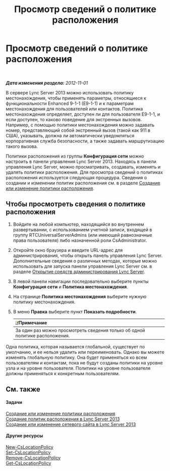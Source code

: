 ﻿---
title: Просмотр сведений о политике расположения
TOCTitle: Просмотр сведений о политике расположения
ms:assetid: 14e41bcb-ea0a-49c2-99b3-1f61fc34416d
ms:mtpsurl: https://technet.microsoft.com/ru-ru/library/Gg520954(v=OCS.15)
ms:contentKeyID: 49309034
ms.date: 05/19/2016
mtps_version: v=OCS.15
ms.translationtype: HT
---

# Просмотр сведений о политике расположения

 

_**Дата изменения раздела:** 2012-11-01_

В сервере Lync Server 2013 можно использовать политику местонахождения, чтобы применять параметры, относящиеся к функциональности Enhanced 9-1-1 (E9-1-1) и к параметрам местонахождения для пользователей или контактов. Политика местонахождения определяет, доступен ли для пользователя E9-1-1, и если доступен, то каково поведение для экстренных вызовов. Например, с помощью политики местонахождения можно задавать номер, представляющий собой экстренный вызов (такой как 911 в США), указывать, должна ли автоматически уведомляться корпоративная служба безопасности, а также задавать маршрутизацию такого вызова.

Политики расположения из группы **Конфигурация сети** можно настроить в панели управления Lync Server 2013. Находясь в панели управления Lync Server, можно просматривать, создавать, изменять и удалять политики расположения. Для просмотра сведений о политиках расположения используется следующая процедура. Сведения о создании и изменении политик расположения см. в разделе [Создание или изменение политики расположения](lync-server-2013-creating-or-modifying-a-location-policy.md).

## Чтобы просмотреть сведения о политике расположения

1.  Войдите на любой компьютер, находящийся во внутреннем развертывании, с использованием учетной записи, входящей в группу RTCUniversalServerAdmins (или имеющей равнозначные права пользователя) либо назначенной роли CsAdministrator.

2.  Откройте окно браузера и введите URL-адрес для администрирования, чтобы открыть панель управления Lync Server. Дополнительные сведения о различных методах, которые можно использовать для запуска панели управления Lync Server см. в разделе [Открытие средств администрирования Lync Server](lync-server-2013-open-lync-server-administrative-tools.md).

3.  В левой панели навигации последовательно выберите пункты **Конфигурация сети** и **Политика местонахождения**.

4.  На странице **Политика местонахождения** выберите нужную политику местонахождения.

5.  В меню **Правка** выберите пункт **Показать подробности**.
    
    <table>
    <thead>
    <tr class="header">
    <th><img src="images/Gg398412.note(OCS.15).gif" title="note" alt="note" />Примечание</th>
    </tr>
    </thead>
    <tbody>
    <tr class="odd">
    <td>За один раз можно просмотреть сведения только об одной политике расположения.</td>
    </tr>
    </tbody>
    </table>


Одна политика, которая называется глобальной, существует по умолчанию, и ее нельзя удалить или переименовать. Однако вы можете изменять глобальную политику. Она будет применяться ко всем пользователям и контактам, пока не будут созданы политики на уровне узла и на уровне пользователя. Политики на уровне пользователя должны применяться к конкретным пользователям.

## См. также

#### Задачи

[Создание или изменение политики расположения](lync-server-2013-creating-or-modifying-a-location-policy.md)  
[Создание политик расположения в Lync Server 2013](lync-server-2013-create-location-policies.md)  
[Создание или изменение сетевого сайта в Lync Server 2013](lync-server-2013-create-or-modify-a-network-site.md)  

#### Другие ресурсы

[New-CsLocationPolicy](new-cslocationpolicy.md)  
[Set-CsLocationPolicy](set-cslocationpolicy.md)  
[Remove-CsLocationPolicy](remove-cslocationpolicy.md)  
[Get-CsLocationPolicy](get-cslocationpolicy.md)

